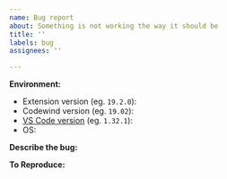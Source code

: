 ```yaml
---
name: Bug report
about: Something is not working the way it should be
title: ''
labels: bug
assignees: ''

---
```


<!---
Please be sure your extension and Codewind versions are up-to-date, and you have already consulted our [troubleshooting page](https://www.eclipse.org/codewind/mdt-vsc-troubleshooting.html).
--->

**Environment:**
- Extension version (eg. `19.2.0`):
- Codewind version (eg. `19.02`):
- [VS Code version](https://code.visualstudio.com/docs/supporting/faq#_how-do-i-find-the-vs-code-version) (eg. `1.32.1`):
 - OS:

**Describe the bug:**
<!-- Screenshots are recommended if applicable. -->

**To Reproduce:**
<!-- Please provide detailed steps. -->

<!---
Please also [upload the extension logs](https://www.eclipse.org/codewind/mdt-vsc-troubleshooting.html) - this will help me resolve your issue much faster!
--->
